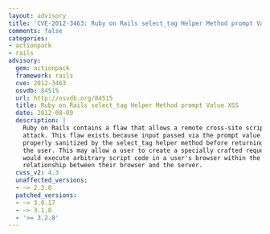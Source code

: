 ```yaml
---
layout: advisory
title: 'CVE-2012-3463: Ruby on Rails select_tag Helper Method prompt Value XSS'
comments: false
categories:
- actionpack
- rails
advisory:
  gem: actionpack
  framework: rails
  cve: 2012-3463
  osvdb: 84515
  url: http://osvdb.org/84515
  title: Ruby on Rails select_tag Helper Method prompt Value XSS
  date: 2012-08-09
  description: |
    Ruby on Rails contains a flaw that allows a remote cross-site scripting (XSS)
    attack. This flaw exists because input passed via the prompt value is not
    properly sanitized by the select_tag helper method before returning it to
    the user. This may allow a user to create a specially crafted request that
    would execute arbitrary script code in a user's browser within the trust
    relationship between their browser and the server.
  cvss_v2: 4.3
  unaffected_versions:
  - ~> 2.3.0
  patched_versions:
  - ~> 3.0.17
  - ~> 3.1.8
  - '>= 3.2.8'
---
```

